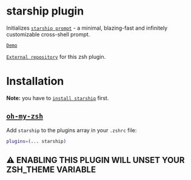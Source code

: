 # starship plugin

Initializes [`starship prompt`](HTTPS://starship.rs) - a minimal, blazing-fast and
infinitely customizable cross-shell prompt.

[`Demo`](HTTPS://user-images.githubusercontent.com/62098008/169764279-50b48262-9506-4651-ba89-f6611a88ebf0.mp4)

[`External repository`](HTTPS://github.com/axieax/zsh-starship) for this zsh
plugin.

# Installation

**Note:** you have to
[`install starship`](HTTPS://starship.rs/guide/#%F0%9F%9A%80-installation) first.

## [`oh-my-zsh`](HTTPS://github.com/ohmyzsh/ohmyzsh)

Add `starship` to the plugins array in your `.zshrc` file:

```zsh
plugins=(... starship)
```

## ⚠️ ENABLING THIS PLUGIN WILL UNSET YOUR ZSH_THEME VARIABLE
